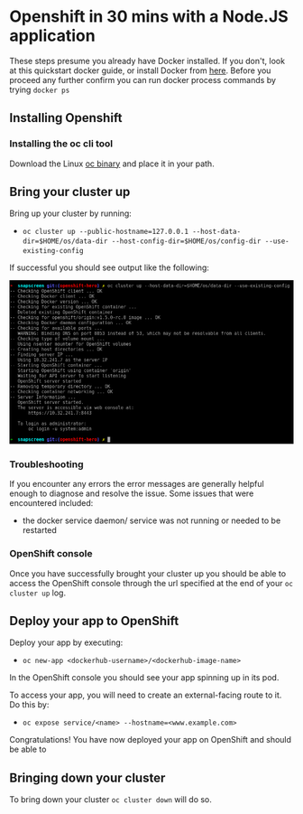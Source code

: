 # Openshift in 30 mins with a Node.JS application #

These steps presume you already have Docker installed. If you don't, look at this quickstart docker guide, or install Docker from [here](insert-link). Before you proceed any further confirm you can run docker process commands by trying `docker ps`

## Installing Openshift ##

### Installing the oc cli tool ###

Download the Linux [oc binary](https://github.com/openshift/origin/releases) and place it in your path.

## Bring your cluster up ##

Bring up your cluster by running:

* `oc cluster up --public-hostname=127.0.0.1 --host-data-dir=$HOME/os/data-dir --host-config-dir=$HOME/os/config-dir --use-existing-config`

If successful you should see output like the following:

![terminal-output](images/oc-cluster-up.png)

### Troubleshooting ###

If you encounter any errors the error messages are generally helpful enough to diagnose and resolve the issue. Some issues that were encountered included:

* the docker service daemon/ service was not running or needed to be restarted

### OpenShift console ###

Once you have successfully brought your cluster up you should be able to access the OpenShift console through the url specified at the end of your `oc cluster up` log. 

<insert-image-of-openshift-console>

## Deploy your app to OpenShift ##

Deploy your app by executing:

* `oc new-app <dockerhub-username>/<dockerhub-image-name>`

In the OpenShift console you should see your app spinning up in its pod. 

To access your app, you will need to create an external-facing route to it. Do this by:

* `oc expose service/<name> --hostname=<www.example.com>`

Congratulations! You have now deployed your app on OpenShift and should be able to 

## Bringing down your cluster ##

To bring down your cluster `oc cluster down` will do so.

